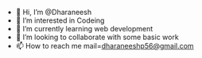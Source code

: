 - 👋 Hi, I’m @Dharaneesh
- 👀 I’m interested in Codeing
- 🌱 I’m currently learning  web development
- 💞️ I’m looking to collaborate with some basic work
- 📫 How to reach me mail=dharaneeshp56@gmail.com

<!---
Dharaneeshponnuvel/Dharaneeshponnuvel is a ✨ special ✨ repository because its `README.md` (this file) appears on your GitHub profile.
You can click the Preview link to take a look at your changes.
--->
